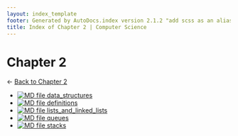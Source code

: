 ```yaml
---
layout: index_template
footer: Generated by AutoDocs.index version 2.1.2 "add scss as an alias for css" ⓒ Starwort, 2020
title: Index of Chapter 2 | Computer Science
---
```


# Chapter 2

← [Back to Chapter 2](..)

- [![MD file](https://img.icons8.com/windows/512/bb86fc/regular-document.png) data_structures](Paper_1/section_4/chapter_2/data_structures.md)
- [![MD file](https://img.icons8.com/windows/512/bb86fc/regular-document.png) definitions](Paper_1/section_4/chapter_2/definitions.md)
- [![MD file](https://img.icons8.com/windows/512/bb86fc/regular-document.png) lists_and_linked_lists](Paper_1/section_4/chapter_2/lists_and_linked_lists.md)
- [![MD file](https://img.icons8.com/windows/512/bb86fc/regular-document.png) queues](Paper_1/section_4/chapter_2/queues.md)
- [![MD file](https://img.icons8.com/windows/512/bb86fc/regular-document.png) stacks](Paper_1/section_4/chapter_2/stacks.md)
